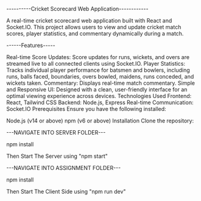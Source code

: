 ----------Cricket Scorecard Web Application------------


A real-time cricket scorecard web application built with React and Socket.IO. This project allows users to view and update cricket match scores, player statistics, and commentary dynamically during a match.

------Features-----


Real-time Score Updates: Score updates for runs, wickets, and overs are streamed live to all connected clients using Socket.IO.
Player Statistics: Tracks individual player performance for batsmen and bowlers, including runs, balls faced, boundaries, overs bowled, maidens, runs conceded, and wickets taken.
Commentary: Displays real-time match commentary.
Simple and Responsive UI: Designed with a clean, user-friendly interface for an optimal viewing experience across devices.
Technologies Used
Frontend: React, Tailwind CSS
Backend: Node.js, Express
Real-time Communication: Socket.IO
Prerequisites
Ensure you have the following installed:

Node.js (v14 or above)
npm (v6 or above)
Installation
Clone the repository:

---NAVIGATE INTO SERVER FOLDER---


npm install


Then Start The Server using "npm start"



---NAVIGATE INTO ASSIGNMENT FOLDER---


npm install


Then Start The Client Side using "npm run dev"

